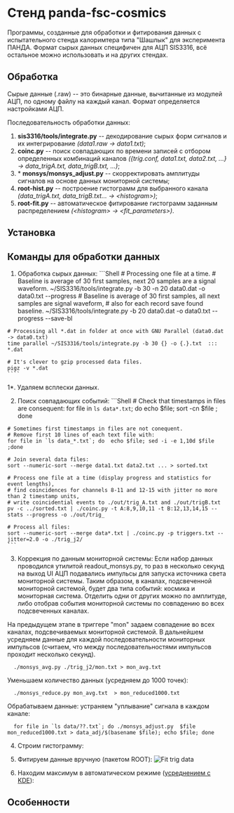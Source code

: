 Стенд panda-fsc-cosmics
=======================
Программы, созданные для обработки и фитирования данных с испытательного стенда калоримтера типа "Шашлык" для эксперимента ПАНДА. Формат сырых данных специфичен для АЦП SIS3316, всё остальное можно использовать и на других стендах.
  
Обработка
---------
Сырые данные (.raw) -- это бинарные данные, вычитанные из модулей АЦП, по одному файлу на каждый канал. Формат определяется настройками АЦП.
  
Последовательность обработки данных:
  1. **sis3316/tools/integrate.py** -- декодирование сырых форм сигналов и их интегрирование *(data1.raw -> data1.txt)*;
  1. **coinc.py** -- поиск совпадающих по времени записей с отбором определенных комбинаций каналов *({trig.conf, data1.txt, data2.txt, ...} -> data_trigA.txt, data_trigB.txt, ...)*;
  1. \* **monsys/monsys_adjust.py** -- скорректировать амплитуды сигналов на основе данных мониторной системы;
  1. **root-hist.py** -- построение гистограмм для выбранного канала *(data_trigA.txt, data_trigB.txt... -> \<histogram\>)*;
  1. **root-fit.py** -- автоматическое фитирование гистограмм заданным распределением *(\<histogram\> -> \<fit\_parameters\>)*.
  
Установка
---------
  
Команды для обработки данных
------
  1. Обработка сырых данных:
    ```Shell
    # Processing one file at a time.
    # Baseline is average of 30 first samples, next 20 samples are a signal waveform.
    ~/SIS3316/tools/integrate.py -b 30 -n 20 data0.dat -o data0.txt --progress
    # Baseline is average of 30 first samples, all next samples are signal waveform,
    # also for each record save found baseline.
    ~/SIS3316/tools/integrate.py -b 20 data0.dat -o data0.txt --progress  --save-bl
    
    # Processing all *.dat in folder at once with GNU Parallel (data0.dat -> data0.txt)
    time parallel ~/SIS3316/tools/integrate.py -b 30 {} -o {.}.txt  ::: *.dat
    
    # It's clever to gzip processed data files.
    pigz -v *.dat
    ````
  
  1*. Удаляем всплески данных.
        
  2. Поиск совпадающих событий:
    ```Shell
    # Check that timestamps in files are consequent:
    for file in `ls data*.txt`; do  echo $file; sort -cn $file ; done
    
    # Sometimes first timestamps in files are not conequent.
    # Remove first 10 lines of each text file with:
    for file in `ls data_*.txt`; do  echo $file; sed -i -e 1,10d $file ;done
    
    # Join several data files:
    sort --numeric-sort --merge data1.txt data2.txt ... > sorted.txt
    
    # Process one file at a time (display progress and statistics for event lengths),
    # find coincidences for channels 8-11 and 12-15 with jitter no more than 2 timestamp units,
    # write coincidential events to ./out/trig_A.txt and ./out/trigB.txt 
    pv -c ../sorted.txt | ./coinc.py -t A:8,9,10,11 -t B:12,13,14,15 --stats --progress -o ./out/trig_
    
    # Process all files:
    sort --numeric-sort --merge data*.txt | ./coinc.py -p triggers.txt --jitter=2.0 -o ./trig_j2/
    ```
     
  3. Коррекция по данным мониторной системы:
  Если набор данных проводился утилитой readout_monsys.py, то раз в несколько секунд на выход UI АЦП подавались импульсы для запуска источника света мониторной системы. Таким образом, в каналах, подсвеченной мониторной системой, будет два типа событий: космика и мониторная система. Отделить одни от других можно по амплитуде, либо отобрав события мониторной системы по совпадению во всех подсвеченных каналах.
    
  На предыдущем этапе в триггере "mon" задаем совпадение во всех каналах, подсвечиваемых мониторной системой.
  В дальнейшем усредняем данные для каждой последовательности мониторных импульсов (считаем, что между последовательностями импульсов проходит несколько секунд).
  
      ./monsys_avg.py ./trig_j2/mon.txt > mon_avg.txt
      
  Уменьшаем количество данных (усредняем до 1000 точек):
  
      ./monsys_reduce.py mon_avg.txt  > mon_reduced1000.txt
  
  Обрабатываем данные: устраняем "уплывание" сигнала в каждом канале:
  ```Shell
    for file in `ls data/??.txt`; do ./monsys_adjust.py  $file  mon_reduced1000.txt > data_adj/$(basename $file); echo $file; done
  ```
  
  4. Строим гистограмму:
  
  
  5. Фитируем данные вручную (пакетом ROOT):
  ![Fit trig data](/../new-version/screenshots/rootfit_cosmics.png?raw=true "Fit example")
  
  6. Находим максимум в автоматическом режиме ([усреднением с KDE](https://en.wikipedia.org/wiki/Kernel_density_estimation)):
  
  
  
Особенности
-----------
